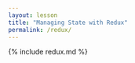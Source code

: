 ```yaml
---
layout: lesson
title: "Managing State with Redux"
permalink: /redux/
---
```


{% include redux.md %}
